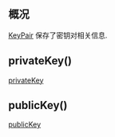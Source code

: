 ## 概况

[KeyPair](/API/Crypto/KeyPair/README.md) 保存了密钥对相关信息.

## privateKey()

[privateKey](privateKey.md ":include")

## publicKey()

[publicKey](publicKey.md ":include")
